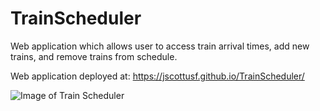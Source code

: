 # TrainScheduler

Web application which allows user to access train arrival times, add new trains, and remove trains from schedule.

Web application deployed at: https://jscottusf.github.io/TrainScheduler/

![Image of Train Scheduler](./assets/images/train.png)

